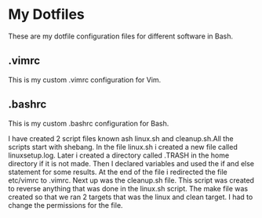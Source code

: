 # My Dotfiles
These are my dotfile configuration files for different software in Bash.
## .vimrc
This is my custom .vimrc configuration for Vim.
## .bashrc
This is my custom .bashrc configuration for Bash.

I have created 2 script files known ash linux.sh and cleanup.sh.All the scripts start with shebang. In the file linux.sh i created a new file called linuxsetup.log. Later i created a directory called .TRASH in the home directory if it is not made. Then I declared variables and used the if and else statement for some results. At the end of the file i redirected the file etc/vimrc to .vimrc. Next up was the cleanup.sh file. This script was created to reverse anything that was done in the linux.sh script. The make file was created so that we ran 2 targets that was the linux and clean target. I had to change the permissions for the file.

